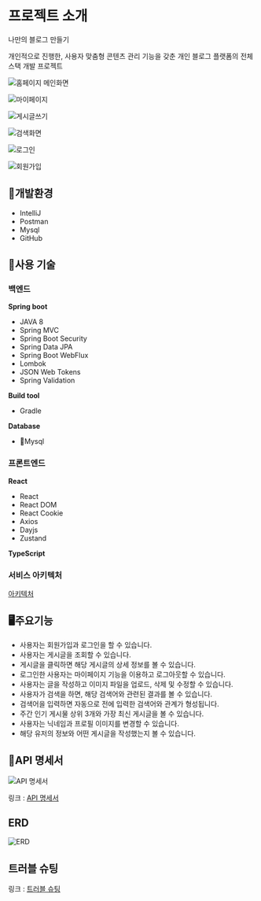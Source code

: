 
# 프로젝트 소개

나만의 블로그 만들기

개인적으로 진행한, 사용자 맞춤형 콘텐츠 관리 기능을 갖춘 개인 블로그 플랫폼의 전체 스택 개발 프로젝트


![홈페이지 메인화면](/README/home-page.png)

![마이페이지 ](/README/my-page.png)

![게시글쓰기](/README/write.png)

![검색화면](/README/search.png)

![로그인](/README/signin.png)

![회원가입](/README/signup.png)


## 📒개발환경

- IntelliJ
- Postman
- Mysql
- GitHub


## 📖사용 기술


### 백엔드

**Spring boot**

- JAVA 8
- Spring MVC
- Spring Boot Security
- Spring Data JPA
- Spring Boot WebFlux
- Lombok
- JSON Web Tokens
- Spring Validation

**Build tool**

- Gradle

**Database**

- 📇Mysql


### 프론트엔드

**React**

- React
- React DOM
- React Cookie
- Axios
- Dayjs
- Zustand

**TypeScript**


### 서비스 아키텍처

[아키텍처](/README/architecture.png)


## 🖥️주요기능

- 사용자는 회원가입과 로그인을 할 수 있습니다.
- 사용자는 게시글을 조회할 수 있습니다.
- 게시글을 클릭하면 해당 게시글의 상세 정보를 볼 수 있습니다.
- 로그인한 사용자는 마이페이지 기능을 이용하고 로그아웃할 수 있습니다.
- 사용자는 글을 작성하고 이미지 파일을 업로드, 삭제 및 수정할 수 있습니다.
- 사용자가 검색을 하면, 해당 검색어와 관련된 결과를 볼 수 있습니다.
- 검색어을 입력하면 자동으로 전에 입력한 검색어와 관계가 형성됩니다.
- 주간 인기 게시물 상위 3개와 가장 최신 게시글을 볼 수 있습니다.
- 사용자는 닉네임과 프로필 이미지를 변경할 수 있습니다.
- 해당 유저의 정보와 어떤 게시글을 작성했는지 볼 수 있습니다.

## 📇API 명세서



![API 명세서](/README/project-api.png)

링크 :  [API 명세서](https://www.notion.so/API-479be7760fce4d4fb48f66af287318ea?pvs=21) 

## ERD


![ERD](/README/project-erd.png)


## 트러블 슈팅

링크 : [트러블 슈팅](https://www.notion.so/4c01fea76b6c404ca6989e86c7dda269)

